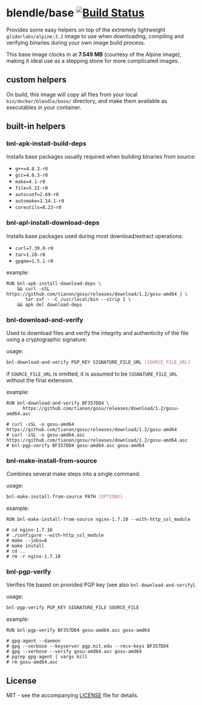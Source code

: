 # blendle/base [![Build Status](http://drone.blendle.io/api/badge/github.com/blendle/docker-base/status.svg?branch=master)](http://drone.blendle.io/github.com/blendle/docker-base)

Provides some easy helpers on top of the extremely lightweight
`gliderlabs/alpine:3.2` image to use when downloading, compiling and verifying
binaries during your own image build process.

This base image clocks in at **7.549 MB** (courtesy of the Alpine image), making
it ideal use as a stepping stone for more complicated images.

## custom helpers

On build, this image will copy all files from your local
`bin/docker/blendle/base/` directory, and make them available as executables in
your container.

## built-in helpers

### bnl-apk-install-build-deps

Installs base packages usually required when building binaries from source:

* `g++=4.8.3-r0`
* `gcc=4.8.3-r0`
* `make=4.1-r0`
* `file=5.22-r0`
* `autoconf=2.69-r0`
* `automake=1.14.1-r0`
* `coreutils=8.23-r0`

### bnl-apl-install-download-deps

Installs base packages used during most download/extract operations:

* `curl=7.39.0-r0`
* `tar=1.28-r0`
* `gpgme=1.5.1-r0`

example:

```docker
RUN bnl-apk-install-download-deps \
    && curl -sSL https://github.com/tianon/gosu/releases/download/1.2/gosu-amd64 | \
       tar zxf - -C /usr/local/bin --strip 1 \
    && apk del download-deps
```

### bnl-download-and-verify

Used to download files and verify the integrity and authenticity of the file
using a cryptographic signature.

usage:

```bash
bnl-download-and-verify PGP_KEY SIGNATURE_FILE_URL [SOURCE_FILE_URL]
```

if `SOURCE_FILE_URL` is omitted, it is assumed to be `SIGNATURE_FILE_URL`
without the final extension.

example:

```docker
RUN bnl-download-and-verify BF357DD4 \
      https://github.com/tianon/gosu/releases/download/1.2/gosu-amd64.asc

# curl -sSL -o gosu-amd64 https://github.com/tianon/gosu/releases/download/1.2/gosu-amd64
# curl -sSL -o gosu-amd64.asc https://github.com/tianon/gosu/releases/download/1.2/gosu-amd64.asc
# bnl-pgp-verify BF357DD4 gosu-amd64.asc gosu-amd64
```

### bnl-make-install-from-source

Combines several make steps into a single command.

usage:

```bash
bnl-make-install-from-source PATH [OPTIONS]
```

example:

```docker
RUN bnl-make-install-from-source nginx-1.7.10 --with-http_ssl_module

# cd nginx-1.7.10
# ./configure --with-http_ssl_module
# make --jobs=8
# make install
# cd ..
# rm -r nginx-1.7.10
```

### bnl-pgp-verify

Verifies file based on provided PGP key (see also `bnl-download-and-verify`).

usage:

```bash
bnl-pgp-verify PGP_KEY SIGNATURE_FILE SOURCE_FILE
```

example:

```docker
RUN bnl-pgp-verify BF357DD4 gosu-amd64.asc gosu-amd64

# gpg-agent --daemon
# gpg --verbose --keyserver pgp.mit.edu --recv-keys BF357DD4
# gpg --verbose --verify gosu-amd64.asc gosu-amd64
# pgrep gpg-agent | xargs kill
# rm gosu-amd64.asc
```

## License

MIT - see the accompanying [LICENSE](LICENSE) file for details.
